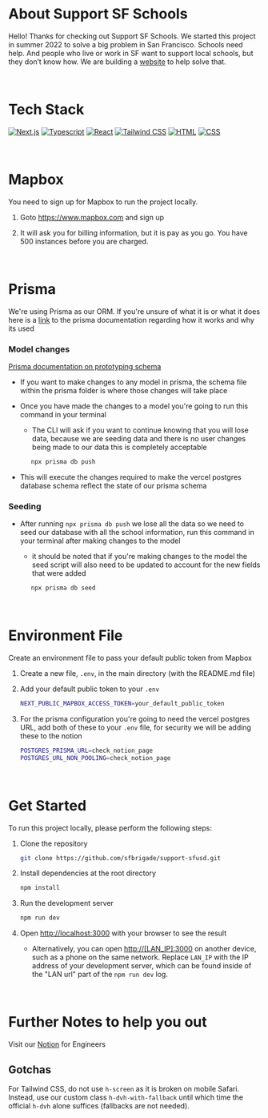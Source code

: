 # About Support SF Schools

Hello! Thanks for checking out Support SF Schools. We started this project in summer 2022 to solve a big problem in San Francisco. Schools need help. And people who live or work in SF want to support local schools, but they don’t know how. We are building a [website](https://supportsfschools.org/) to help solve that.

<br>

# Tech Stack

[![Next.js][next.js]][nextjs-url]
[![Typescript][typescript.js]][typescript-url]
[![React][react.js]][react-url]
[![Tailwind CSS][tailwind.js]][tailwind-url]
[![HTML][html.js]][html-url]
[![CSS][css.js]][css-url]

<br>

# Mapbox

You need to sign up for Mapbox to run the project locally.

1. Goto https://www.mapbox.com and sign up

2. It will ask you for billing information, but it is pay as you go. You have 500 instances before you are charged.

<br>

# Prisma

We're using Prisma as our ORM. If you're unsure of what it is or what it does here is a [link](https://www.prisma.io/docs/orm/overview/introduction/what-is-prisma#how-does-prisma-orm-work) to the prisma documentation regarding how it works and why its used

### Model changes

[Prisma documentation on prototyping schema](https://www.prisma.io/docs/orm/prisma-migrate/workflows/prototyping-your-schema)

- If you want to make changes to any model in prisma, the schema file within the prisma folder is where those changes will take place
- Once you have made the changes to a model you're going to run this command in your terminal

  - The CLI will ask if you want to continue knowing that you will lose data, because we are seeding data and there is no user changes being made to our data this is completely acceptable

  ```sh
     npx prisma db push
  ```

- This will execute the changes required to make the vercel postgres database schema reflect the state of our prisma schema

### Seeding

- After running `npx prisma db push` we lose all the data so we need to seed our database with all the school information, run this command in your terminal after making changes to the model

  - it should be noted that if you're making changes to the model the seed script will also need to be updated to account for the new fields that were added

  ```sh
     npx prisma db seed
  ```

  <br>

# Environment File

Create an environment file to pass your default public token from Mapbox

1. Create a new file, `.env`, in the main directory (with the README.md file)

2. Add your default public token to your `.env`

   ```sh
   NEXT_PUBLIC_MAPBOX_ACCESS_TOKEN=your_default_public_token
   ```

3. For the prisma configuration you're going to need the vercel postgres URL, add both of these to your `.env` file, for security we will be adding these to the notion
   ```sh
   POSTGRES_PRISMA_URL=check_notion_page
   POSTGRES_URL_NON_POOLING=check_notion_page
   ```

<br>

# Get Started

To run this project locally, please perform the following steps:

1. Clone the repository
   ```sh
   git clone https://github.com/sfbrigade/support-sfusd.git
   ```
2. Install dependencies at the root directory

   ```sh
   npm install
   ```

3. Run the development server

   ```bash
   npm run dev
   ```

4. Open [http://localhost:3000](http://localhost:3000) with your browser to see the result

   - Alternatively, you can open [http://[LAN_IP]:3000](http://[LAN_IP]:3000) on another device, such as a phone on the same network. Replace `LAN_IP` with the IP address of your development server, which can be found inside of the "LAN url" part of the `npm run dev` log.

<br>

# Further Notes to help you out

Visit our [Notion](https://aquatic-magpie-a51.notion.site/Engineering-Guide-5cddd23f2ab0494cba2edcc93764f27f) for Engineers

## Gotchas

For Tailwind CSS, do not use `h-screen` as it is broken on mobile Safari. Instead, use our custom class `h-dvh-with-fallback` until which time the official `h-dvh` alone suffices (fallbacks are not needed).

<!-- References and Icons -->

[html.js]: https://img.shields.io/badge/HTML-239120?style=for-the-badge&logo=html5&logoColor=white
[html-url]: https://developer.mozilla.org/en-US/docs/Web/HTML
[css.js]: https://img.shields.io/badge/CSS-239120?&style=for-the-badge&logo=css3&logoColor=white
[css-url]: https://developer.mozilla.org/en-US/docs/Web/CSS
[react.js]: https://img.shields.io/badge/React-20232A?style=for-the-badge&logo=react&logoColor=61DAFB
[react-url]: https://reactjs.org/
[typescript.js]: https://img.shields.io/badge/TypeScript-007ACC?style=for-the-badge&logo=typescript&logoColor=white
[typescript-url]: https://www.typescriptlang.org/
[tailwind.js]: https://img.shields.io/badge/Tailwind_CSS-38B2AC?style=for-the-badge&logo=tailwind-css&logoColor=white
[tailwind-url]: https://tailwindcss.com/
[next.js]: https://img.shields.io/badge/next.js-000000?style=for-the-badge&logo=nextdotjs&logoColor=white
[nextjs-url]: https://nextjs.org/
[notion-url]: https://www.notion.so/Engineering-Start-5cddd23f2ab0494cba2edcc93764f27f?pvs=4
